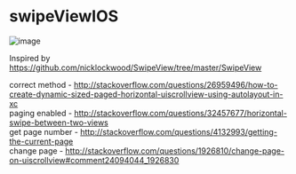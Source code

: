 # swipeViewIOS
![image](http://i.imgur.com/bFattPm.gif)
<p>Inspired by <a href="https://github.com/nicklockwood/SwipeView/tree/master/SwipeView">https://github.com/nicklockwood/SwipeView/tree/master/SwipeView</a></p>

<p>correct method - <a href="http://stackoverflow.com/questions/26959496/how-to-create-dynamic-sized-paged-horizontal-uiscrollview-using-autolayout-in-xc">http://stackoverflow.com/questions/26959496/how-to-create-dynamic-sized-paged-horizontal-uiscrollview-using-autolayout-in-xc</a> <br>
paging enabled - <a href="http://stackoverflow.com/questions/32457677/horizontal-swipe-between-two-views">http://stackoverflow.com/questions/32457677/horizontal-swipe-between-two-views</a> <br>
get page number - <a href="http://stackoverflow.com/questions/4132993/getting-the-current-page">http://stackoverflow.com/questions/4132993/getting-the-current-page</a> <br>
change page - <a href="http://stackoverflow.com/questions/1926810/change-page-on-uiscrollview#comment24094044_1926830">http://stackoverflow.com/questions/1926810/change-page-on-uiscrollview#comment24094044_1926830</a> </p>

